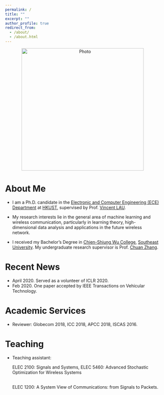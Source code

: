 ```yaml
---
permalink: /
title: ""
excerpt: ""
author_profile: true
redirect_from: 
  - /about/
  - /about.html
---
```


<p align="center">
  <img src="https://github.com/yokoxue/yokoxue.github.io/blob/master/images/myphoto.jpg?raw=true" alt="Photo" style="width: 400px;"/> 
</p>

# About Me
* I am a Ph.D. candidate in the [Electronic and Computer Engineering (ECE) Department](https://www.ece.ust.hk/) at [HKUST](https://www.ust.hk/), supervised by Prof. [Vincent LAU](https://eeknlau.home.ece.ust.hk/HKUST-Office-HomePage/HKUST_Home.html). 

* My research interests lie in the general area of machine learning and wireless communication, particularly in learning theory, high-dimensional data analysis and applications in the future wireless network.

* I received my Bachelor’s Degree in [Chien-Shiung Wu College](https://wjx.seu.edu.cn/wjxen/), [Southeast University](https://www.seu.edu.cn/english/). My undergraduate research supervisor is Prof. [Chuan Zhang](https://scholar.google.com/citations?user=iWOmEqMAAAAJ&hl=en).
# Recent News
* April 2020. Served as a volunteer of ICLR 2020.
* Feb   2020. One paper accepted by  IEEE Transactions on Vehicular Technology.


# Academic Services
* Reviewer: Globecom 2018, ICC 2018, APCC 2018, ISCAS 2016.

# Teaching
* Teaching assistant: <p align=left>ELEC 2100: Signals and Systems, ELEC 5460: Advanced Stochastic Optimization for Wireless Systems</p> <br>
                      ELEC 1200: A System View of Communications: from Signals to Packets.
